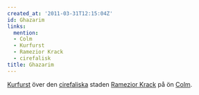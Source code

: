 ```yaml
---
created_at: '2011-03-31T12:15:04Z'
id: Ghazarim
links:
  mention:
  - Colm
  - Kurfurst
  - Ramezior Krack
  - cirefalisk
title: Ghazarim
---
```


[Kurfurst] över den [cirefaliska] staden [Ramezior Krack] på ön [Colm].

  [Kurfurst]: Kurfurst
  [cirefaliska]: cirefalisk
  [Ramezior Krack]: Ramezior_Krack
  [Colm]: Colm

